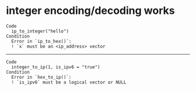 # integer encoding/decoding works

    Code
      ip_to_integer("hello")
    Condition
      Error in `ip_to_hex()`:
      ! `x` must be an <ip_address> vector

---

    Code
      integer_to_ip(1, is_ipv6 = "true")
    Condition
      Error in `hex_to_ip()`:
      ! `is_ipv6` must be a logical vector or NULL

